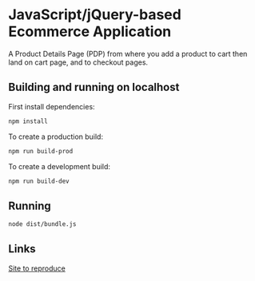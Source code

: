# JavaScript/jQuery-based Ecommerce Application

A Product Details Page (PDP) from where you add a product to cart then land on cart page, and to checkout pages.

## Building and running on localhost

First install dependencies:

```sh
npm install
```

To create a production build:

```sh
npm run build-prod
```

To create a development build:

```sh
npm run build-dev
```

## Running

```sh
node dist/bundle.js
```

## Links

[Site to reproduce](https://www.vineyardvines.com/boys-fashion-knits/boys-stillwater-sherpa-quarter-zip/3K001154.html?dwvar_3K001154_color=252&cgid=new-arrivals-boys#start=2&cgid=new-arrivals-boys)
